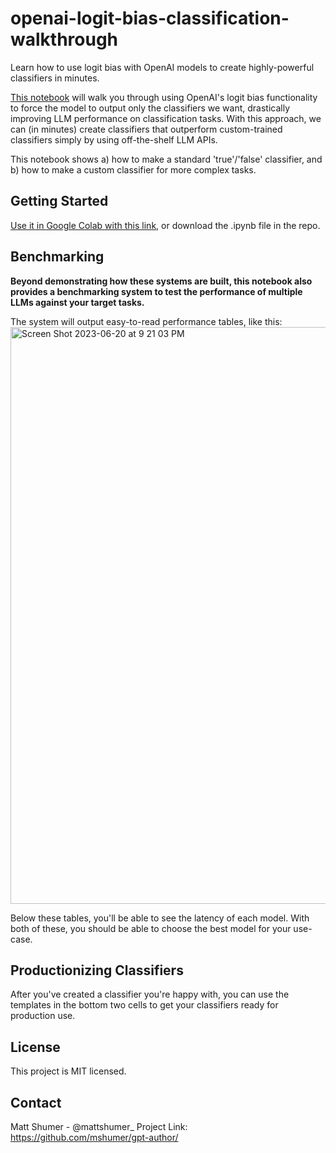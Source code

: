 # openai-logit-bias-classification-walkthrough
Learn how to use logit bias with OpenAI models to create highly-powerful classifiers in minutes.

[This notebook](https://colab.research.google.com/drive/1fx0NeWHE7S97gdvadR-WC0z36R2Z_mu9?usp=sharing) will walk you through using OpenAI's logit bias functionality to force the model to output only the classifiers we want, drastically improving LLM performance on classification tasks. With this approach, we can (in minutes) create classifiers that outperform custom-trained classifiers simply by using off-the-shelf LLM APIs.

This notebook shows a) how to make a standard 'true'/'false' classifier, and b) how to make a custom classifier for more complex tasks.

## Getting Started
[Use it in Google Colab with this link,](https://colab.research.google.com/drive/1fx0NeWHE7S97gdvadR-WC0z36R2Z_mu9?usp=sharing) or download the .ipynb file in the repo.

## Benchmarking
**Beyond demonstrating how these systems are built, this notebook also provides a benchmarking system to test the performance of multiple LLMs against your target tasks.**

The system will output easy-to-read performance tables, like this:
<img width="923" alt="Screen Shot 2023-06-20 at 9 21 03 PM" src="https://github.com/mshumer/openai-logit-bias-classification-walkthrough/assets/41550495/64eed7d5-8389-47bc-a844-41f6571de469">

Below these tables, you'll be able to see the latency of each model. With both of these, you should be able to choose the best model for your use-case.

## Productionizing Classifiers
After you've created a classifier you're happy with, you can use the templates in the bottom two cells to get your classifiers ready for production use.

## License
This project is MIT licensed.

## Contact
Matt Shumer - @mattshumer_
Project Link: https://github.com/mshumer/gpt-author/

